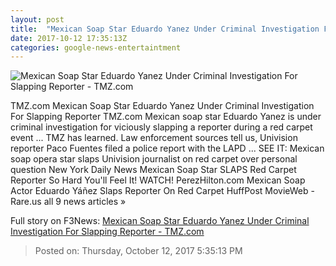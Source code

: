 ```yaml
---
layout: post
title:  "Mexican Soap Star Eduardo Yanez Under Criminal Investigation For Slapping Reporter - TMZ.com"
date: 2017-10-12 17:35:13Z
categories: google-news-entertaintment
---
```


![Mexican Soap Star Eduardo Yanez Under Criminal Investigation For Slapping Reporter - TMZ.com](https://media.tmz.com/2017/10/12/101217-eduardo-yanez-slap-primary-v3-1200x630.jpeg)

TMZ.com Mexican Soap Star Eduardo Yanez Under Criminal Investigation For Slapping Reporter TMZ.com Mexican soap star Eduardo Yanez is under criminal investigation for viciously slapping a reporter during a red carpet event ... TMZ has learned. Law enforcement sources tell us, Univision reporter Paco Fuentes filed a police report with the LAPD ... SEE IT: Mexican soap opera star slaps Univision journalist on red carpet over personal question New York Daily News Mexican Soap Star SLAPS Red Carpet Reporter So Hard You'll Feel It! WATCH! PerezHilton.com Mexican Soap Actor Eduardo Yáñez Slaps Reporter On Red Carpet HuffPost MovieWeb - Rare.us all 9 news articles »


Full story on F3News: [Mexican Soap Star Eduardo Yanez Under Criminal Investigation For Slapping Reporter - TMZ.com](http://www.f3nws.com/n/BPkEfB)

> Posted on: Thursday, October 12, 2017 5:35:13 PM
